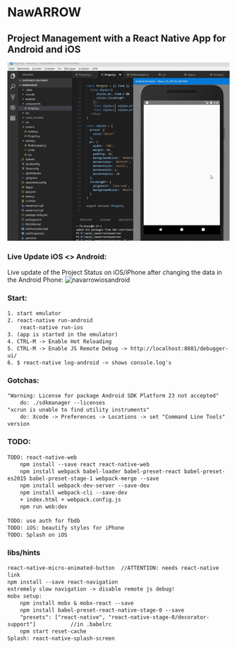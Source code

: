 # NawARROW
## Project Management with a React Native App for Android and iOS 

![navarrow](https://raw.githubusercontent.com/privet56/nawarrow/master/nawarrow.1.gif)

### Live Update iOS <> Android:
Live update of the Project Status on iOS/iPhone after changing the data in the Android Phone:
![navarrowiosandroid](https://raw.githubusercontent.com/privet56/nawarrow/master/nawarrow.ios.vs.android.small.gif)

### Start:
	1. start emulator
	2. react-native run-android
		react-native run-ios
	3. (app is started in the emulator)
	4. CTRL-M -> Enable Hot Reloading
	5. CTRL-M -> Enable JS Remote Debug -> http://localhost:8081/debugger-ui/
	6. $ react-native log-android -> shows console.log's

### Gotchas:
	"Warning: License for package Android SDK Platform 23 not accepted"
		do: ./sdkmanager --licenses
	"xcrun is unable to find utility instruments"
		do: Xcode -> Preferences -> Locations -> set "Command Line Tools" version

### TODO:
	TODO: react-native-web
		npm install --save react react-native-web
		npm install webpack babel-loader babel-preset-react babel-preset-es2015 babel-preset-stage-1 webpack-merge --save
		npm install webpack-dev-server --save-dev
		npm install webpack-cli --save-dev
		+ index.html + webpack.config.js
		npm run web:dev

	TODO: use auth for fbdb
	TODO: iOS: beautify styles for iPhone
	TODO: Splash on iOS

### libs/hints
	react-native-micro-animated-button	//ATTENTION: needs react-native link
	npm install --save react-navigation
	extremely slow navigation -> disable remote js debug!
	mobx setup:
		npm install mobx & mobx-react --save
		npm install babel-preset-react-native-stage-0 --save
		"presets": ["react-native", "react-native-stage-0/decorator-support"]			//in .babelrc
		npm start reset-cache
	Splash: react-native-splash-screen
